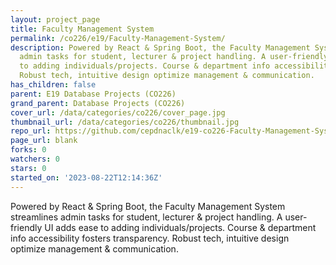 ```yaml
---
layout: project_page
title: Faculty Management System
permalink: /co226/e19/Faculty-Management-System/
description: Powered by React & Spring Boot, the Faculty Management System streamlines
  admin tasks for student, lecturer & project handling. A user-friendly UI adds ease
  to adding individuals/projects. Course & department info accessibility fosters transparency.
  Robust tech, intuitive design optimize management & communication.
has_children: false
parent: E19 Database Projects (CO226)
grand_parent: Database Projects (CO226)
cover_url: /data/categories/co226/cover_page.jpg
thumbnail_url: /data/categories/co226/thumbnail.jpg
repo_url: https://github.com/cepdnaclk/e19-co226-Faculty-Management-System
page_url: blank
forks: 0
watchers: 0
stars: 0
started_on: '2023-08-22T12:14:36Z'
---
```


Powered by React & Spring Boot, the Faculty Management System streamlines admin tasks for student, lecturer & project handling. A user-friendly UI adds ease to adding individuals/projects. Course & department info accessibility fosters transparency. Robust tech, intuitive design optimize management & communication.